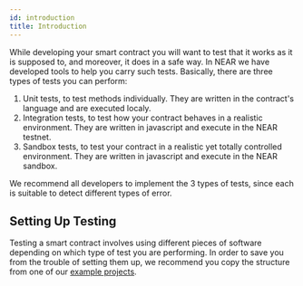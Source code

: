 ```yaml
---
id: introduction
title: Introduction
---
```


While developing your smart contract you will want to test that it works as it is supposed to, and moreover, it does in a safe way. In NEAR we have developed tools to help you carry such tests. Basically, there are three types of tests you can perform:

1. Unit tests, to test methods individually. They are written in the contract's language and are executed localy.
2. Integration tests, to test how your contract behaves in a realistic environment. They are written in javascript and execute in the NEAR testnet.
3. Sandbox tests, to test your contract in a realistic yet totally controlled environment. They are written in javascript and execute in the NEAR sandbox.

We recommend all developers to implement the 3 types of tests, since each is suitable to detect different types of error.


## Setting Up Testing
Testing a smart contract involves using different pieces of software depending on which type of test you are performing. In order to save you from the trouble of setting them up, we recommend you copy the structure from one of our [example projects](https://near.dev).